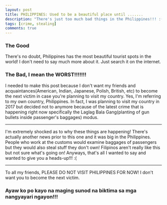 ```yaml
---
layout: post
title: PHILIPPINES: Used to be a beautiful place until .......
description: "There's just too much bad things in the Philippines!!! :("
tags: [crime, stealing]
comments: true
---
```


### The Good

There's no doubt, Philippines has the most beautiful tourist spots in the world! I don't need to say much more about it. Just search it on the internet.

### The Bad, I mean the WORST!!!!!!!

I needed to make this post because I don't want my friends and acquaintances(American, Indian, Japanese, Polish, British, etc) to become the next victim in case you're planning to visit my country. Yes, I'm referring to my own country, Philippines. In fact, I was planning to visit my country in 2017 but decided not to anymore because of the latest crime that is happening right now specifically the Laglag Bala Gang(planting of gun bullets inside passenger's baggages) modus.

---
I'm extremely shocked as to why these things are happening! There's actually another news prior to this one and it was big in the Philippines. People who work at the customs would examine baggages of passengers but they would also steal stuff they don't own! Filipinos aren't really like this but not sure what's going on! Anyways, that's all I wanted to say and wanted to give you a heads-up!!! :( 

---
To all my friends, PLEASE DO NOT VISIT PHILIPPINES FOR NOW! I don't want you to become the next victim.

### Ayaw ko po kayo na maging sunod na biktima sa mga nangyayari ngayon!!!
